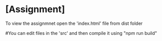 # [Assignment]


To view the assignmnet open the 'index.html' file from dist folder

#You can edit files in the 'src' and then compile it using "npm run build"
